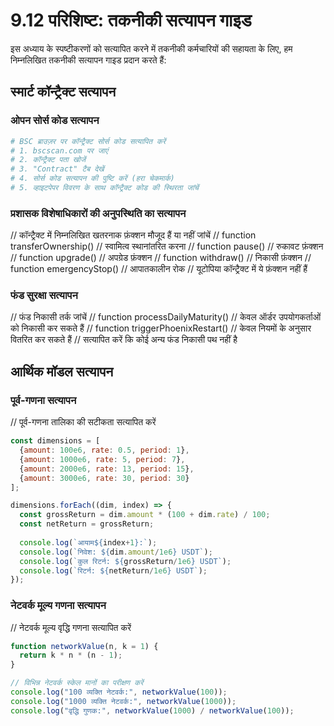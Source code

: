 # 9.12 परिशिष्ट: तकनीकी सत्यापन गाइड

इस अध्याय के स्पष्टीकरणों को सत्यापित करने में तकनीकी कर्मचारियों की सहायता के लिए, हम निम्नलिखित तकनीकी सत्यापन गाइड प्रदान करते हैं:

## स्मार्ट कॉन्ट्रैक्ट सत्यापन

### ओपन सोर्स कोड सत्यापन
```bash
# BSC ब्राउज़र पर कॉन्ट्रैक्ट सोर्स कोड सत्यापित करें
# 1. bscscan.com पर जाएं
# 2. कॉन्ट्रैक्ट पता खोजें
# 3. "Contract" टैब देखें
# 4. सोर्स कोड सत्यापन की पुष्टि करें (हरा चेकमार्क)
# 5. व्हाइटपेपर विवरण के साथ कॉन्ट्रैक्ट कोड की स्थिरता जांचें
```

### प्रशासक विशेषाधिकारों की अनुपस्थिति का सत्यापन
// कॉन्ट्रैक्ट में निम्नलिखित खतरनाक फ़ंक्शन मौजूद हैं या नहीं जांचें
// function transferOwnership() // स्वामित्व स्थानांतरित करना
// function pause() // रुकावट फ़ंक्शन
// function upgrade() // अपग्रेड फ़ंक्शन
// function withdraw() // निकासी फ़ंक्शन
// function emergencyStop() // आपातकालीन रोक
// यूटोपिया कॉन्ट्रैक्ट में ये फ़ंक्शन नहीं हैं

### फंड सुरक्षा सत्यापन
// फंड निकासी तर्क जांचें
// function processDailyMaturity() // केवल ऑर्डर उपयोगकर्ताओं को निकासी कर सकते हैं
// function triggerPhoenixRestart() // केवल नियमों के अनुसार वितरित कर सकते हैं
// सत्यापित करें कि कोई अन्य फंड निकासी पथ नहीं है

## आर्थिक मॉडल सत्यापन

### पूर्व-गणना सत्यापन
// पूर्व-गणना तालिका की सटीकता सत्यापित करें
```javascript
const dimensions = [
  {amount: 100e6, rate: 0.5, period: 1},
  {amount: 1000e6, rate: 5, period: 7},
  {amount: 2000e6, rate: 13, period: 15},
  {amount: 3000e6, rate: 30, period: 30}
];

dimensions.forEach((dim, index) => {
  const grossReturn = dim.amount * (100 + dim.rate) / 100;
  const netReturn = grossReturn;
  
  console.log(`आयाम${index+1}:`);
  console.log(`निवेश: ${dim.amount/1e6} USDT`);
  console.log(`कुल रिटर्न: ${grossReturn/1e6} USDT`);
  console.log(`रिटर्न: ${netReturn/1e6} USDT`);
});
```

### नेटवर्क मूल्य गणना सत्यापन
// नेटवर्क मूल्य वृद्धि गणना सत्यापित करें
```javascript
function networkValue(n, k = 1) {
  return k * n * (n - 1);
}

// विभिन्न नेटवर्क स्केल मानों का परीक्षण करें
console.log("100 व्यक्ति नेटवर्क:", networkValue(100));
console.log("1000 व्यक्ति नेटवर्क:", networkValue(1000));
console.log("वृद्धि गुणक:", networkValue(1000) / networkValue(100));
```